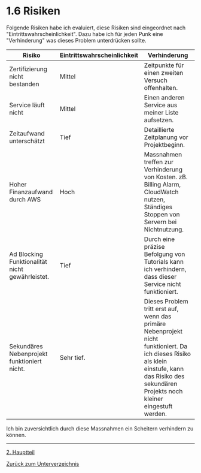 # 1.6 Risiken

Folgende Risiken habe ich evaluiert, diese Risiken sind eingeordnet nach "Eintrittswahrscheinlichkeit".
Dazu habe ich für jeden Punk eine "Verhinderung" was dieses Problem unterdrücken sollte.

| Risiko                                          | Eintrittswahrscheinlichkeit | Verhinderung                                                                                                                                                                                      |
| ----------------------------------------------- | --------------------------- | ------------------------------------------------------------------------------------------------------------------------------------------------------------------------------------------------- |
| Zertifizierung nicht bestanden                  | Mittel                      | Zeitpunkte für einen zweiten Versuch offenhalten.                                                                                                                                                 |
| Service läuft nicht                             | Mittel                      | Einen anderen Service aus meiner Liste aufsetzen.                                                                                                                                                 |
| Zeitaufwand unterschätzt                        | Tief                        | Detaillierte Zeitplanung vor Projektbeginn.                                                                                                                                                       |
| Hoher Finanzaufwand durch AWS                   | Hoch                        | Massnahmen treffen zur Verhinderung von Kosten. zB. Billing Alarm, CloudWatch nutzen, Ständiges Stoppen von Servern bei Nichtnutzung.                                                             |
| Ad Blocking Funktionalität nicht gewährleistet. | Tief                        | Durch eine präzise Befolgung von Tutorials kann ich verhindern, dass dieser Service nicht funktioniert.                                                                                           |
| Sekundäres Nebenprojekt funktioniert nicht.     | Sehr tief.                  | Dieses Problem tritt erst auf, wenn das primäre Nebenprojekt nicht funktioniert. Da ich dieses Risiko als klein einstufe, kann das Risiko des sekundären Projekts noch kleiner eingestuft werden. |

Ich bin zuversichtlich durch diese Massnahmen ein Scheitern verhindern zu können.

-----

[2. Hauptteil](../Hauptteil/README.md)

[Zurück zum Unterverzeichnis](./README.md)
